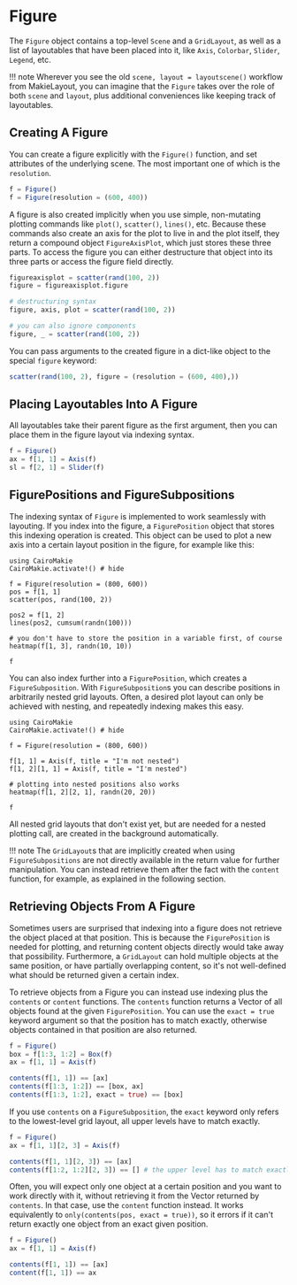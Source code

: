 # Figure

The `Figure` object contains a top-level `Scene` and a `GridLayout`, as well as a list of layoutables that have been placed into it, like `Axis`, `Colorbar`, `Slider`, `Legend`, etc.

!!! note
    Wherever you see the old `scene, layout = layoutscene()` workflow from MakieLayout, you can imagine that 
    the `Figure` takes over the role of both `scene` and `layout`, plus additional conveniences like keeping
    track of layoutables.

## Creating A Figure

You can create a figure explicitly with the `Figure()` function, and set attributes of the underlying scene.
The most important one of which is the `resolution`.

```julia
f = Figure()
f = Figure(resolution = (600, 400))
```

A figure is also created implicitly when you use simple, non-mutating plotting commands like `plot()`, `scatter()`, `lines()`, etc.
Because these commands also create an axis for the plot to live in and the plot itself, they return a compound object `FigureAxisPlot`, which just stores these three parts.
To access the figure you can either destructure that object into its three parts or access the figure field directly.

```julia
figureaxisplot = scatter(rand(100, 2))
figure = figureaxisplot.figure

# destructuring syntax
figure, axis, plot = scatter(rand(100, 2))

# you can also ignore components
figure, _ = scatter(rand(100, 2))
```

You can pass arguments to the created figure in a dict-like object to the special `figure` keyword:

```julia
scatter(rand(100, 2), figure = (resolution = (600, 400),))
```

## Placing Layoutables Into A Figure

All layoutables take their parent figure as the first argument, then you can place them in the figure layout
via indexing syntax.

```julia
f = Figure()
ax = f[1, 1] = Axis(f)
sl = f[2, 1] = Slider(f)
```

## FigurePositions and FigureSubpositions

The indexing syntax of `Figure` is implemented to work seamlessly with layouting.
If you index into the figure, a `FigurePosition` object that stores this indexing operation is created.
This object can be used to plot a new axis into a certain layout position in the figure, for example like this:

```@example
using CairoMakie
CairoMakie.activate!() # hide

f = Figure(resolution = (800, 600))
pos = f[1, 1]
scatter(pos, rand(100, 2))

pos2 = f[1, 2]
lines(pos2, cumsum(randn(100)))

# you don't have to store the position in a variable first, of course
heatmap(f[1, 3], randn(10, 10))

f
```


You can also index further into a `FigurePosition`, which creates a `FigureSubposition`.
With `FigureSubposition`s you can describe positions in arbitrarily nested grid layouts.
Often, a desired plot layout can only be achieved with nesting, and repeatedly indexing makes this easy.

```@example
using CairoMakie
CairoMakie.activate!() # hide

f = Figure(resolution = (800, 600))

f[1, 1] = Axis(f, title = "I'm not nested")
f[1, 2][1, 1] = Axis(f, title = "I'm nested")

# plotting into nested positions also works
heatmap(f[1, 2][2, 1], randn(20, 20))

f
```


All nested grid layouts that don't exist yet, but are needed for a nested plotting call, are created in the background automatically.

!!! note
    The `GridLayout`s that are implicitly created when using `FigureSubpositions` are not directly available in the return
    value for further manipulation. You can instead retrieve them after the fact with the `content` function, for example,
    as explained in the following section.

## Retrieving Objects From A Figure

Sometimes users are surprised that indexing into a figure does not retrieve the object placed at that position.
This is because the `FigurePosition` is needed for plotting, and returning content objects directly would take
away that possibility.
Furthermore, a `GridLayout` can hold multiple objects at the same position, or have partially overlapping content,
so it's not well-defined what should be returned given a certain index.

To retrieve objects from a Figure you can instead use indexing plus the `contents` or `content` functions.
The `contents` function returns a Vector of all objects found at the given `FigurePosition`.
You can use the `exact = true` keyword argument so that the position has to match exactly, otherwise objects
contained in that position are also returned.

```julia
f = Figure()
box = f[1:3, 1:2] = Box(f)
ax = f[1, 1] = Axis(f)

contents(f[1, 1]) == [ax]
contents(f[1:3, 1:2]) == [box, ax]
contents(f[1:3, 1:2], exact = true) == [box]
```

If you use `contents` on a `FigureSubposition`, the `exact` keyword only refers to the lowest-level
grid layout, all upper levels have to match exactly.

```julia
f = Figure()
ax = f[1, 1][2, 3] = Axis(f)

contents(f[1, 1][2, 3]) == [ax]
contents(f[1:2, 1:2][2, 3]) == [] # the upper level has to match exactly
```

Often, you will expect only one object at a certain position and you want to work directly with it, without
retrieving it from the Vector returned by `contents`.
In that case, use the `content` function instead.
It works equivalently to `only(contents(pos, exact = true))`, so it errors if it can't return exactly one object
from an exact given position.

```julia
f = Figure()
ax = f[1, 1] = Axis(f)

contents(f[1, 1]) == [ax]
content(f[1, 1]) == ax
```